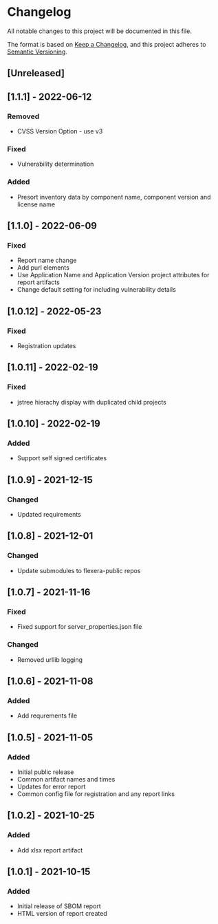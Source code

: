 # Changelog
All notable changes to this project will be documented in this file.

The format is based on [Keep a Changelog](https://keepachangelog.com/en/1.0.0/),
and this project adheres to [Semantic Versioning](https://semver.org/spec/v2.0.0.html).

## [Unreleased]

## [1.1.1] - 2022-06-12
### Removed
- CVSS Version Option - use v3
### Fixed
- Vulnerability determination
### Added
- Presort inventory data by component name, component version and license name

## [1.1.0] - 2022-06-09
### Fixed
- Report name change
- Add purl elements
- Use Application Name and Application Version project attributes for report artifacts
- Change default setting for including vulnerability details

## [1.0.12] - 2022-05-23
### Fixed
- Registration updates

## [1.0.11] - 2022-02-19
### Fixed
- jstree hierachy display with duplicated child projects

## [1.0.10] - 2022-02-19
### Added
- Support self signed certificates

## [1.0.9] - 2021-12-15
### Changed
- Updated requirements

## [1.0.8] - 2021-12-01
### Changed
- Update submodules to flexera-public repos

## [1.0.7] - 2021-11-16
### Fixed
- Fixed support for server_properties.json file
### Changed
- Removed urllib logging

## [1.0.6] - 2021-11-08
### Added
- Add requrements file

## [1.0.5] - 2021-11-05
### Added
- Initial public release
- Common artifact names and times
- Updates for error report
- Common config file for registration and any report links

## [1.0.2] - 2021-10-25
### Added
- Add xlsx report artifact


## [1.0.1] - 2021-10-15
### Added
- Initial release of SBOM report
- HTML version of report created